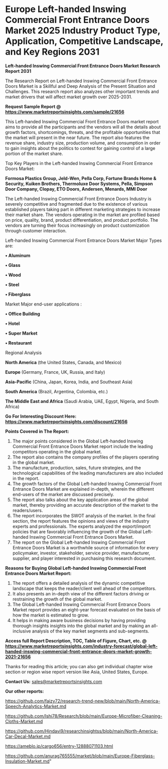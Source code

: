# Europe Left-handed Inswing Commercial Front Entrance Doors Market 2025 Industry Product Type, Application, Competitive Landscape, and Key Regions 2031

<strong>Left-handed Inswing Commercial Front Entrance Doors Market Research Report 2031</strong>

The Research Report on Left-handed Inswing Commercial Front Entrance Doors Market is a Skillful and Deep Analysis of the Present Situation and Challenges. This research report also analyzes other important trends and market drivers that will affect market growth over 2025-2031.

<strong>Request Sample Report @ <a href=https://www.marketreportsinsights.com/sample/21656>https://www.marketreportsinsights.com/sample/21656</a></strong>

This Left-handed Inswing Commercial Front Entrance Doors market report aims to provide all the participants and the vendors will all the details about growth factors, shortcomings, threats, and the profitable opportunities that the market will present in the near future. The report also features the revenue share, industry size, production volume, and consumption in order to gain insights about the politics to contest for gaining control of a large portion of the market share.

Top Key Players in the Left-handed Inswing Commercial Front Entrance Doors Market:

<strong>Formosa Plastics Group, Jeld-Wen, Pella Corp, Fortune Brands Home & Security, Kuiken Brothers, Thermoluxe Door Systems, Pella, Simpson Door Company, Clopay, ETO Doors, Andersen, Menards, MMI Door</strong>

The Left-handed Inswing Commercial Front Entrance Doors Industry is severely competitive and fragmented due to the existence of various established players taking part in different marketing strategies to increase their market share. The vendors operating in the market are profiled based on price, quality, brand, product differentiation, and product portfolio. The vendors are turning their focus increasingly on product customization through customer interaction.

Left-handed Inswing Commercial Front Entrance Doors Market Major Types are:

<strong>• Aluminum

• Glass

• Wood

• Steel

• Fiberglass</strong>

Market Major end-user applications :

<strong>• Office Building

• Hotel

• Super Market

• Restaurant</strong>

Regional Analysis

</u><strong><b>North America</b></strong> (the United States, Canada, and Mexico)

<strong><b>Europe </b></strong>(Germany, France, UK, Russia, and Italy)

<strong><b>Asia-Pacific</b></strong> (China, Japan, Korea, India, and Southeast Asia)

<strong><b>South America</b></strong> (Brazil, Argentina, Colombia, etc.)

<strong><b>The Middle East and Africa</b></strong> (Saudi Arabia, UAE, Egypt, Nigeria, and South Africa)

<strong>Go For Interesting Discount Here: <a href=https://www.marketreportsinsights.com/discount/21656>https://www.marketreportsinsights.com/discount/21656</a></strong>

<strong>Points Covered in The Report:</strong>
<ol>
  <li>The major points considered in the Global Left-handed Inswing Commercial Front Entrance Doors Market report include the leading competitors operating in the global market.</li>
  <li>The report also contains the company profiles of the players operating in the global market.</li>
  <li>The manufacture, production, sales, future strategies, and the technological capabilities of the leading manufacturers are also included in the report.</li>
  <li>The growth factors of the Global Left-handed Inswing Commercial Front Entrance Doors Market are explained in-depth, wherein the different end-users of the market are discussed precisely.</li>
  <li>The report also talks about the key application areas of the global market, thereby providing an accurate description of the market to the readers/users.</li>
  <li>The report incorporates the SWOT analysis of the market. In the final section, the report features the opinions and views of the industry experts and professionals. The experts analyzed the export/import policies that are favorably influencing the growth of the Global Left-handed Inswing Commercial Front Entrance Doors Market.</li>
  <li>The report on the Global Left-handed Inswing Commercial Front Entrance Doors Market is a worthwhile source of information for every policymaker, investor, stakeholder, service provider, manufacturer, supplier, and player interested in purchasing this research document.</li>
</ol>
<strong>Reasons for Buying Global Left-handed Inswing Commercial Front Entrance Doors Market Report:</strong>

<ol>
  <li>The report offers a detailed analysis of the dynamic competitive landscape that keeps the reader/client well ahead of the competitors.</li>
  <li>It also presents an in-depth view of the different factors driving or restraining the growth of the global market.</li>
  <li>The Global Left-handed Inswing Commercial Front Entrance Doors Market report provides an eight-year forecast evaluated on the basis of how the market is estimated to grow.</li>
  <li>It helps in making aware business decisions by having providing thorough insights insights into the global market and by making an all-inclusive analysis of the key market segments and sub-segments.</li>
</ol>
<strong>Access full Report Description, TOC, Table of Figure, Chart, etc. @ <a href=https://www.marketreportsinsights.com/industry-forecast/global-left-handed-inswing-commercial-front-entrance-doors-market-growth-2021-21656>https://www.marketreportsinsights.com/industry-forecast/global-left-handed-inswing-commercial-front-entrance-doors-market-growth-2021-21656</a></strong>


Thanks for reading this article; you can also get individual chapter wise section or region wise report version like Asia, United States, Europe.

<strong>Contact Us:</strong>
sales@marketreportsinsights.com

<strong>Our other reports:</strong>

<a href=https://github.com/faizy72/research-trend-new/blob/main/North-America-Speech-Analytics-Market.md>https://github.com/faizy72/research-trend-new/blob/main/North-America-Speech-Analytics-Market.md</a>

<a href=https://github.com/Ishi78/Research/blob/main/Europe-Microfiber-Cleaning-Cloths-Market.md>https://github.com/Ishi78/Research/blob/main/Europe-Microfiber-Cleaning-Cloths-Market.md</a>

<a href=https://github.com/Hindavi9/researchinsightss/blob/main/North-America-Car-Decal-Market.md>https://github.com/Hindavi9/researchinsightss/blob/main/North-America-Car-Decal-Market.md</a>

<a href=https://ameblo.jp/cargo656/entry-12888071103.html>https://ameblo.jp/cargo656/entry-12888071103.html</a>

<a href=https://github.com/anurag765555/market/blob/main/Europe-Fiberglass-Insulation-Market.md>https://github.com/anurag765555/market/blob/main/Europe-Fiberglass-Insulation-Market.md</a>"
